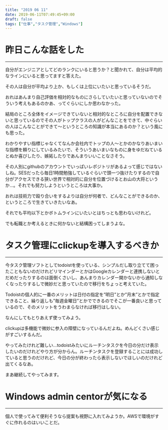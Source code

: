 ```yaml
---
title: "2019 06 11"
date: 2019-06-11T07:49:45+09:00
draft: false
tags: ["仕事","タスク管理","Windows"]
---
```

# 昨日こんな話をした
---
自分がエンジニアとしてどのランクにいると思うか？と聞かれて、自分は平均的なラインにいると思ってますと答えた。

その人は自分が平均より上か、もしくは上位にいたいと思っているそうだ。

おれはあんまり自己評価を相対的なものにさらしていたいと思っていないのでそういう考えもあるのかあ、ってぐらいにしか思わなかった。

結局のところ全体をイメージできていないと相対的なところに自分を配置できないと思っているのでその人がトップクラスの人がどんなことをできて、中ぐらいの人はこんなことができて～というところの知識が本当にあるのか？という風にも思った。

わかりやすい指標じゃなくてなんか会社内でトップの人～とかのかなりあいまいな指標を頼りにしているみたいで、そういうあいまいなものに身をゆだねているとぬか喜びしたり、嫉妬したりであんまりいいことなさそう。

その人別にgithubのアカウントでいっぱいレポジトリがあるよって感じではないしね。SESだったら毎日1時間勉強しているぐらいで頭一つ抜けたりするので自分がアクセスできる狭い世界で相対的に自分を位置づけるとお山の大将というか…。それでも努力しようというところは大事か。

おれは技術力で殴り合いをするよりは自分が何者で、どんなことができるのか、というところで生きていきたいなあ。

それでも平均以下とかボトムラインにいたいとはちっとも思わないけれど。

でも転職とか考えるときに何かないと結構困ってしまうよな。

# タスク管理にclickupを導入するべきか
---
今タスク管理ソフトとしてtodoistを使っている、シンプルだし取り立てて困ったこともないのだけれどリマインダーとかはGoogleカレンダーと連携しないとだめだったりするのは面倒くさいし、あんまりカレンダー開かないから通知しなくなったりするしで微妙だと思っていたので移行をちょっと考えていた。

Todoistの個人的に一番のメリットは日付の指定を”明日”とか”月末”とかで指定できること、繰り返しも”毎週金曜日”とかでできるのでそこが一番良いと思っているので、そのメリットをうわまらなければ移行はしない。

なんにしてもとりあえず使ってみよう。

clickupは多機能で微妙に参入の障壁になっているんだよね。めんどくさい感じがすごいするんだ。

やってみたけれど難しい…todoistみたいにルーチンタスクを今日の分だけ表示したいのだけれどやり方が分からん。ルーチンタスクを登録することには成功していると思うのだけれど、今日の分が終わったら表示しないでほしいのだけれど出てくるなあ。

まあ継続してやってみます。

# Windows admin centorが気になる
---
個人で使ってみて便利そうなら提案も視野に入れてみようか。AWSで環境がすぐに作れるのはいいことだ。

